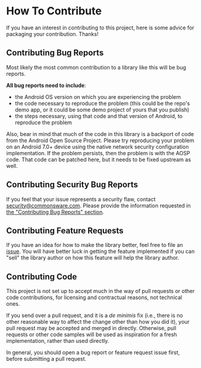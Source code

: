 # How To Contribute

If you have an interest in contributing to this project, here is some advice for packaging your contribution. Thanks!
 
## Contributing Bug Reports

Most likely the most common contribution to a library like this will be bug reports.

**All bug reports need to include**:

- the Android OS version on which you are experiencing the problem
- the code necessary to reproduce the problem (this could be the repo's demo app, or it could be some demo project of yours that you publish)
- the steps necessary, using that code and that version of Android, to reproduce the problem

Also, bear in mind that much of the code in this library is a backport
of code from the Android Open Source Project. Please try reproducing
your problem on an Android 7.0+ device using the native network
security configuration implementation. If the problem persists, then
the problem is with the AOSP code. That code can be patched here,
but it needs to be fixed upstream as well.

## Contributing Security Bug Reports

If you feel that your issue represents a security flaw, contact
[security@commonsware.com](mailto:security@commonsware.com). Please
provide the information requested in
[the "Contributing Bug Reports" section](https://github.com/commonsguy/cwac-netsecurity/blob/master/.github/CONTRIBUTING.md#contributing-bug-reports).

## Contributing Feature Requests

If you have an idea for how to make the library better, feel free to file an [issue](https://github.com/commonsguy/cwac-netsecurity/issues).
You will have better luck in getting the feature implemented if you can "sell" the library author
on how this feature will help the library author.

## Contributing Code

This project is not set up to accept much in the way of pull requests or other code contributions, for
licensing and contractual reasons, not technical ones.

If you send over a pull request, and it is a *de minimis* fix (i.e., there is no other reasonable way to
affect the change other than how you did it), your pull request may be accepted and merged in directly.
Otherwise, pull requests or other code samples will be used as inspiration for a fresh implementation,
rather than used directly.

In general, you should open a bug report or feature request issue
first, before submitting a pull request.
